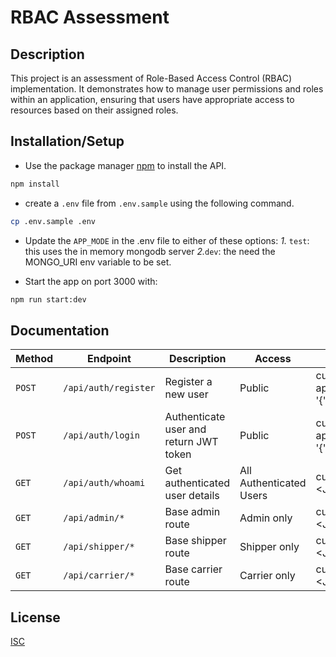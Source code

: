 # RBAC Assessment

## Description

This project is an assessment of Role-Based Access Control (RBAC) implementation. It demonstrates how to manage user permissions and roles within an application, ensuring that users have appropriate access to resources based on their assigned roles.

## Installation/Setup

- Use the package manager [npm](https://www.npmjs.com/) to install the API.

```bash
npm install
```

- create a `.env` file from `.env.sample` using the following command.

```bash
cp .env.sample .env
```

- Update the `APP_MODE` in the .env file to either of these options:
  _1._ `test`: this uses the in memory mongodb server
  _2._`dev`: the need the MONGO_URI env variable to be set.

- Start the app on port 3000 with:

```bash
npm run start:dev
```

## Documentation

| **Method** | **Endpoint**         | **Description**                        | **Access**              | **Sample cURL**                                                                                                                                                          |
| ---------- | -------------------- | -------------------------------------- | ----------------------- | ------------------------------------------------------------------------------------------------------------------------------------------------------------------------ |
| `POST`     | `/api/auth/register` | Register a new user                    | Public                  | curl -X POST http://localhost:3000/api/auth/register -H "Content-Type: application/json" -d '{"email":"user@example.com","password":"securePassword123","role":"admin"}' |
| `POST`     | `/api/auth/login`    | Authenticate user and return JWT token | Public                  | curl -X POST http://localhost:3000/api/auth/login -H "Content-Type: application/json" -d '{"email":"user@example.com","password":"securePassword123"}'                   |
| `GET`      | `/api/auth/whoami`   | Get authenticated user details         | All Authenticated Users | curl -X GET http://localhost:3000/api/auth/whoami -H "Authorization: Bearer <JWT_TOKEN>"                                                                                 |
| `GET`      | `/api/admin/*`       | Base admin route                       | Admin only              | curl -X GET http://localhost:3000/api/admin -H "Authorization: Bearer <JWT_TOKEN>"                                                                                       |
| `GET`      | `/api/shipper/*`     | Base shipper route                     | Shipper only            | curl -X GET http://localhost:3000/api/shipper -H "Authorization: Bearer <JWT_TOKEN>"                                                                                     |
| `GET`      | `/api/carrier/*`     | Base carrier route                     | Carrier only            | curl -X GET http://localhost:3000/api/carrier -H "Authorization: Bearer <JWT_TOKEN>"                                                                                     |

## License

[ISC](https://choosealicense.com/licenses/isc/)
